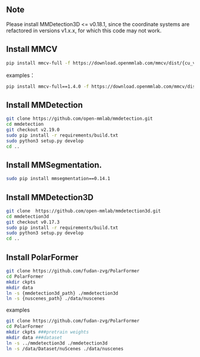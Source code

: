 ## Note
Please install MMDetection3D <= v0.18.1, since the coordinate systems are refactored in versions v1.x.x, for which this code may not work.

## Install MMCV
```bash
pip install mmcv-full -f https://download.openmmlab.com/mmcv/dist/{cu_version}/{torch_version}/index.html
```
examples：
```bash
pip install mmcv-full==1.4.0 -f https://download.openmmlab.com/mmcv/dist/cu111/torch1.9.0/index.html
```
## Install MMDetection

```bash
git clone https://github.com/open-mmlab/mmdetection.git
cd mmdetection
git checkout v2.19.0 
sudo pip install -r requirements/build.txt
sudo python3 setup.py develop
cd ..
```

## Install MMSegmentation.

```bash
sudo pip install mmsegmentation==0.14.1
```

## Install MMDetection3D

```bash
git clone  https://github.com/open-mmlab/mmdetection3d.git
cd mmdetection3d
git checkout v0.17.3 
sudo pip install -r requirements/build.txt
sudo python3 setup.py develop
cd ..
```

## Install PolarFormer

```bash
git clone https://github.com/fudan-zvg/PolarFormer
cd PolarFormer
mkdir ckpts
mkdir data
ln -s {mmdetection3d_path} ./mmdetection3d
ln -s {nuscenes_path} ./data/nuscenes
```
examples
```bash
git clone https://github.com/fudan-zvg/PolarFormer
cd PolarFormer
mkdir ckpts ###pretrain weights
mkdir data ###dataset
ln -s ../mmdetection3d ./mmdetection3d
ln -s /data/Dataset/nuScenes ./data/nuscenes
```



